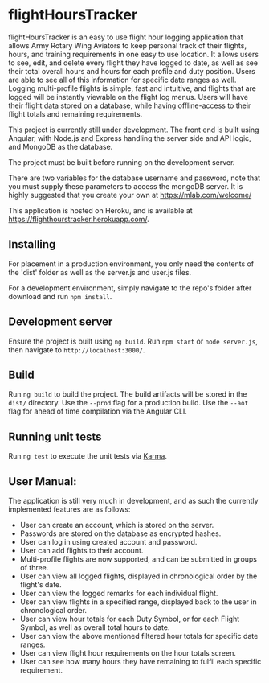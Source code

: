 # flightHoursTracker
flightHoursTracker is an easy to use flight hour logging application that allows Army Rotary Wing Aviators to keep personal track of their flights, hours, and training requirements in one easy to use location. It allows users to see, edit, and delete every flight they have logged to date, as well as see their total overall hours and hours for each profile and duty position. Users are able to see all of this information for specific date ranges as well. Logging multi-profile flights is simple, fast and intuitive, and flights that are logged will be instantly viewable on the flight log menus. Users will have their flight data stored on a database, while having offline-access to their flight totals and remaining requirements.  

This project is currently still under development. The front end is built using Angular, with Node.js and Express handling the server side and API logic, and MongoDB as the database. 

The project must be built before running on the development server.

There are two variables for the database username and password, note that you must supply these parameters to access the mongoDB server. It is highly suggested that you create your own at https://mlab.com/welcome/

This application is hosted on Heroku, and is available at https://flighthourstracker.herokuapp.com/.

## Installing
For placement in a production environment, you only need the contents of the 'dist' folder as well as the server.js and user.js files.

For a development environment, simply navigate to the repo's folder after download and run `npm install`.

## Development server
Ensure the project is built using `ng build`. Run `npm start` or `node server.js`, then navigate to `http://localhost:3000/`. 

## Build

Run `ng build` to build the project. The build artifacts will be stored in the `dist/` directory. Use the `--prod` flag for a production build. Use the `--aot` flag for ahead of time compilation via the Angular CLI.

## Running unit tests

Run `ng test` to execute the unit tests via [Karma](https://karma-runner.github.io).

## User Manual:
The application is still very much in development, and as such the currently implemented features are as follows:

+ User can create an account, which is stored on the server. 
+ Passwords are stored on the database as encrypted hashes.
+ User can log in using created account and password. 
+ User can add flights to their account.
+ Multi-profile flights are now supported, and can be submitted in groups of three.
+ User can view all logged flights, displayed in chronological order by the flight's date.
+ User can view the logged remarks for each individual flight.
+ User can view flights in a specified range, displayed back to the user in chronological order.
+ User can view hour totals for each Duty Symbol, or for each Flight Symbol, as well as overall total hours to date.
+ User can view the above mentioned filtered hour totals for specific date ranges. 
+ User can view flight hour requirements on the hour totals screen.
+ User can see how many hours they have remaining to fulfil each specific requirement.


